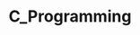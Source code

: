 ---
title: C_Programming
crosslinks:
- programming
- learnprogramming
- cpp
- youtubot
- cpp_questions
- dailyprogrammer
- Cprog
- embedded
- ruby
- ucf
- c_language
- Cplusplus
- autotldr
- cs50
- youtubefactsbot
- gcc
- u_imguralbumbot
- fuzzing
- NYCjobs
- programmingcirclejerk
---